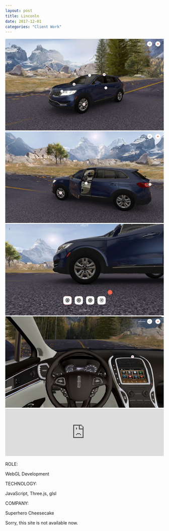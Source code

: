 ```yaml
---
layout: post
title: Linconln
date: 2017-12-01
categories: "Client Work"
---
```


<div class="post-description">
    <img src="/images/2017/lincoln/img0.jpg">
    <img src="/images/2017/lincoln/img1.jpg">
    <img src="/images/2017/lincoln/img2.jpg">
    <img src="/images/2017/lincoln/img3.jpg">
</div>

<iframe width="100%" id="iframe" src="https://www.youtube.com/embed/8lO_dyB-sFw" frameborder="0"   allow="autoplay; encrypted-media" allowfullscreen></iframe>


<div class="post-category">
<p class="post-title">ROLE:</p> 
<p class="post-value">WebGL Development</p>
</div>


<div class="post-category">
<p class="post-title">TECHNOLOGY:</p> 
<p class="post-value">JavaScript, Three.js, glsl</p>
</div>


<div class="post-category">
<p class="post-title">COMPANY:</p> 
<p class="post-value">Superhero Cheesecake</p>
</div>

<script>
var iframe = document.getElementById('iframe');

resizeIframe();

window.addEventListener("resize", resizeIframe);

function resizeIframe() {
    iframe.style.height =  iframe.clientWidth * 414/720 + 'px';
  }
</script>



Sorry, this site is not available now.